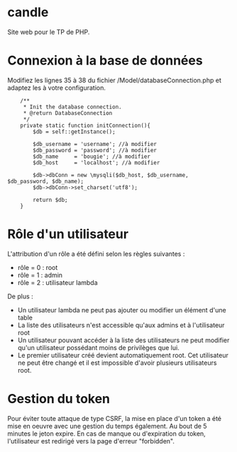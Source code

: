 # candle

Site web pour le TP de PHP.

# Connexion à la base de données

Modifiez les lignes 35 à 38 du fichier /Model/databaseConnection.php et adaptez les à votre configuration.
```
    /**
     * Init the database connection.
     * @return DatabaseConnection
     */
    private static function initConnection(){
        $db = self::getInstance();

        $db_username = 'username'; //à modifier
        $db_password = 'password'; //à modifier
        $db_name     = 'bougie'; //à modifier
        $db_host     = 'localhost'; //à modifier

        $db->dbConn = new \mysqli($db_host, $db_username, $db_password, $db_name);
        $db->dbConn->set_charset('utf8');
        
        return $db;
    }
```

# Rôle d'un utilisateur

L'attribution d'un rôle a été défini selon les règles suivantes : 
  - rôle = 0 : root
  - rôle = 1 : admin
  - rôle = 2 : utilisateur lambda
 
De plus :
  - Un utilisateur lambda ne peut pas ajouter ou modifier un élément d'une table
  - La liste des utilisateurs n'est accessible qu'aux admins et à l'utilisateur root
  - Un utilisateur pouvant accéder à la liste des utilisateurs ne peut modifier qu'un utilisateur possédant moins de privilèges que lui.
  - Le premier utilisateur créé devient automatiquement root. Cet utilisateur ne peut être changé et il est impossible d'avoir plusieurs utilisateurs root.
  
# Gestion du token

Pour éviter toute attaque de type CSRF, la mise en place d'un token a été mise en oeuvre avec une gestion du temps également. Au bout de 5 minutes le jeton expire. En cas de manque ou d'expiration du token, l'utilisateur est redirigé vers la page d'erreur "forbidden".

